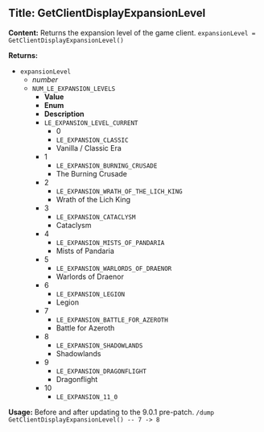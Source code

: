 ## Title: GetClientDisplayExpansionLevel

**Content:**
Returns the expansion level of the game client.
`expansionLevel = GetClientDisplayExpansionLevel()`

**Returns:**
- `expansionLevel`
  - *number*
  - `NUM_LE_EXPANSION_LEVELS`
    - **Value**
    - **Enum**
    - **Description**
    - `LE_EXPANSION_LEVEL_CURRENT`
      - 0
      - `LE_EXPANSION_CLASSIC`
      - Vanilla / Classic Era
    - 1
      - `LE_EXPANSION_BURNING_CRUSADE`
      - The Burning Crusade
    - 2
      - `LE_EXPANSION_WRATH_OF_THE_LICH_KING`
      - Wrath of the Lich King
    - 3
      - `LE_EXPANSION_CATACLYSM`
      - Cataclysm
    - 4
      - `LE_EXPANSION_MISTS_OF_PANDARIA`
      - Mists of Pandaria
    - 5
      - `LE_EXPANSION_WARLORDS_OF_DRAENOR`
      - Warlords of Draenor
    - 6
      - `LE_EXPANSION_LEGION`
      - Legion
    - 7
      - `LE_EXPANSION_BATTLE_FOR_AZEROTH`
      - Battle for Azeroth
    - 8
      - `LE_EXPANSION_SHADOWLANDS`
      - Shadowlands
    - 9
      - `LE_EXPANSION_DRAGONFLIGHT`
      - Dragonflight
    - 10
      - `LE_EXPANSION_11_0`

**Usage:**
Before and after updating to the 9.0.1 pre-patch.
`/dump GetClientDisplayExpansionLevel() -- 7 -> 8`